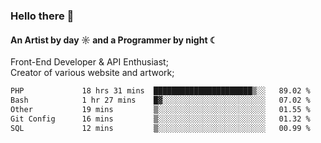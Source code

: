 ### Hello there 👋
#### An Artist by day ☼ and a Programmer by night ☾

Front-End Developer & API Enthusiast;<br>
Creator of various website and artwork;

<!--START_SECTION:waka-->

```txt
PHP             18 hrs 31 mins  ██████████████████████▒░░   89.02 %
Bash            1 hr 27 mins    █▓░░░░░░░░░░░░░░░░░░░░░░░   07.02 %
Other           19 mins         ▒░░░░░░░░░░░░░░░░░░░░░░░░   01.55 %
Git Config      16 mins         ▒░░░░░░░░░░░░░░░░░░░░░░░░   01.32 %
SQL             12 mins         ▒░░░░░░░░░░░░░░░░░░░░░░░░   00.99 %
```

<!--END_SECTION:waka-->

<!--unk0e-ctrlmd-blitzh-Klöggr-https://codepen.io/nikillpop/pen/VdJjJW-->
